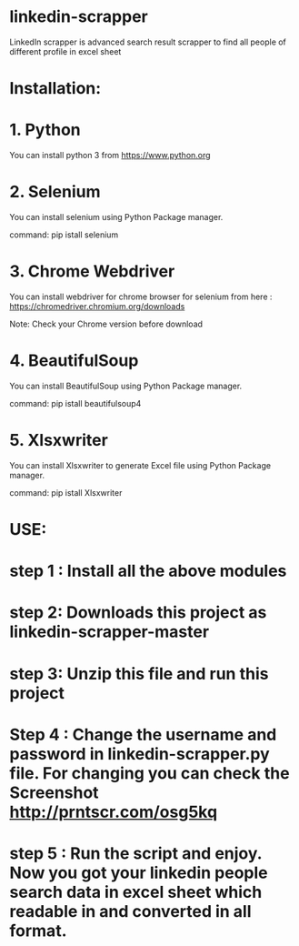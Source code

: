# linkedin-scrapper
LinkedIn scrapper is advanced search result scrapper to find all people of different profile in excel sheet

# Installation:

# 1. Python
 You can install python 3 from https://www.python.org

# 2. Selenium

You can install selenium using Python Package manager.

command: pip istall selenium


# 3. Chrome Webdriver

You can install webdriver for chrome browser for selenium from here : https://chromedriver.chromium.org/downloads

Note: Check your Chrome version before download


# 4. BeautifulSoup

You can install BeautifulSoup using Python Package manager.

command: pip istall beautifulsoup4


# 5. Xlsxwriter

You can install Xlsxwriter to generate Excel file using Python Package manager.

command: pip istall Xlsxwriter



# USE:

# step 1 : Install all the above modules

# step 2: Downloads this project as linkedin-scrapper-master

# step 3: Unzip this file and run this project

# Step 4 : Change the username and password in linkedin-scrapper.py file. For changing you can check the Screenshot http://prntscr.com/osg5kq

# step 5 : Run the script and enjoy. Now you got your linkedin people search data in excel sheet which readable in and converted in all format. 
